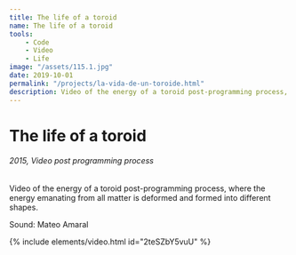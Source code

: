 ```yaml
---
title: The life of a toroid
name: The life of a toroid
tools:
    - Code
    - Video
    - Life
image: "/assets/115.1.jpg"
date: 2019-10-01
permalink: "/projects/la-vida-de-un-toroide.html"
description: Video of the energy of a toroid post-programming process, where the energy emanating from all matter is deformed and formed into different shapes.
---
```


# The life of a toroid

###### 2015, Video post programming process

Video of the energy of a toroid post-programming process, where the energy emanating from all matter is deformed and formed into different shapes.

Sound: Mateo Amaral

{% include elements/video.html id="2teSZbY5vuU" %}
